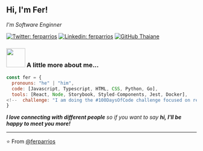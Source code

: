 <!-- ### Hi there 👋 -->

<h2> Hi, I'm Fer! 
<!--   <img src="https://media.giphy.com/media/mGcNjsfWAjY5AEZNw6/giphy.gif" width="50"> -->
</h2>
<!-- <img align='right' src="https://media.giphy.com/media/ieyl9zmCjO4b4t6qoY/giphy.gif" width="230"> -->
<p>
  <em>I'm Software Enginner
<!--   <img src="https://media.giphy.com/media/fYSnHlufseco8Fh93Z/giphy.gif" width="30"></br>Developer Consultant at <a href="https://www.thoughtworks.com">ThoughtWorks</a><img src="https://media.giphy.com/media/WUlplcMpOCEmTGBtBW/giphy.gif" width="30">  -->
</em></p>

[![Twitter: ferparrios](https://img.shields.io/badge/Twitter-Follow%20%40ferparrios-blue)](https://twitter.com/ferparrios)
[![Linkedin: ferparrios](https://img.shields.io/badge/-ferparrios-blue?style=flat-square&logo=Linkedin&logoColor=white&link=https://www.linkedin.com/in/ferparrios/)](https://www.linkedin.com/in/ferparrios/)
[![GitHub Thaiane](https://img.shields.io/github/followers/ferparrios?label=follow&style=social)](https://github.com/ferparrios)


### <img src="https://media.giphy.com/media/VgCDAzcKvsR6OM0uWg/giphy.gif" width="50"> A little more about me...  

```javascript
const fer = {
  pronouns: "he" | "him",
  code: [Javascript, Typescript, HTML, CSS, Python, Go],
  tools: [React, Node, Storybook, Styled-Components, Jest, Docker], 
<!--  challenge: "I am doing the #100DaysOfCode challenge focused on react and typescript" -->
}
```

<!-- <img src="https://media.giphy.com/media/LnQjpWaON8nhr21vNW/giphy.gif" width="60">  -->
<em><b>I love connecting with different people</b> so if you want to say <b>hi, I'll be happy to meet you more!</b></em>

---

⭐️ From [@ferparrios](https://github.com/ferparrios)

<!--
**ferparrios/ferparrios** is a ✨ _special_ ✨ repository because its `README.md` (this file) appears on your GitHub profile.

Here are some ideas to get you started:

- 🔭 I’m currently working on ...
- 🌱 I’m currently learning ...
- 👯 I’m looking to collaborate on ...
- 🤔 I’m looking for help with ...
- 💬 Ask me about ...
- 📫 How to reach me: ...
- 😄 Pronouns: ...
- ⚡ Fun fact: ...
-->
